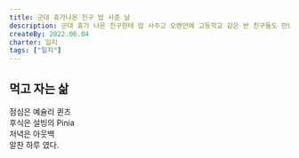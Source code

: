 ```yaml
---
title: 군대 휴가나온 친구 밥 사준 날
description: 군대 휴가 나온 친구한테 밥 사주고 오랜만에 고등학교 같은 반 친구들도 만났다.
createBy: 2022.06.04
charter: 일지
tags: ["일지"]
---
```


## 먹고 자는 삶

점심은 예슐리 퀸즈  
후식은 설빙의 Pinia  
저녁은 아웃백  
알찬 하루 였다.
